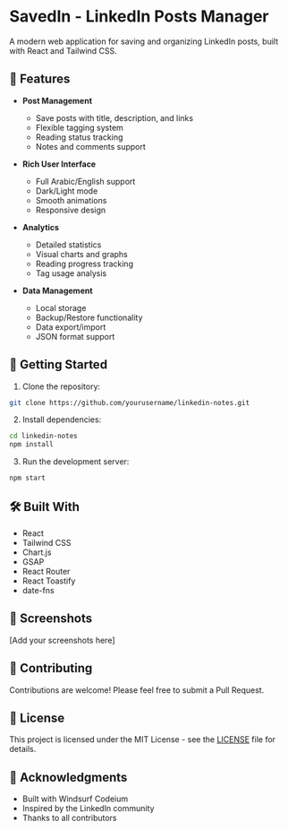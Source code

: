 # SavedIn - LinkedIn Posts Manager

A modern web application for saving and organizing LinkedIn posts, built with React and Tailwind CSS.

## 🌟 Features

- **Post Management**
  - Save posts with title, description, and links
  - Flexible tagging system
  - Reading status tracking
  - Notes and comments support

- **Rich User Interface**
  - Full Arabic/English support
  - Dark/Light mode
  - Smooth animations
  - Responsive design

- **Analytics**
  - Detailed statistics
  - Visual charts and graphs
  - Reading progress tracking
  - Tag usage analysis

- **Data Management**
  - Local storage
  - Backup/Restore functionality
  - Data export/import
  - JSON format support

## 🚀 Getting Started

1. Clone the repository:
```bash
git clone https://github.com/yourusername/linkedin-notes.git
```

2. Install dependencies:
```bash
cd linkedin-notes
npm install
```

3. Run the development server:
```bash
npm start
```

## 🛠️ Built With

- React
- Tailwind CSS
- Chart.js
- GSAP
- React Router
- React Toastify
- date-fns

## 📱 Screenshots

[Add your screenshots here]

## 🤝 Contributing

Contributions are welcome! Please feel free to submit a Pull Request.

## 📝 License

This project is licensed under the MIT License - see the [LICENSE](LICENSE) file for details.

## 🙏 Acknowledgments

- Built with Windsurf Codeium
- Inspired by the LinkedIn community
- Thanks to all contributors
